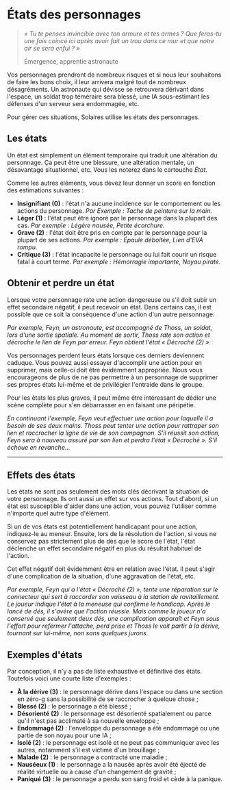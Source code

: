 # États des personnages

> *« Tu te penses invincible avec ton armure et tes armes ? Que feras-tu une fois coincé ici après avoir fait un trou dans ce mur et que notre air se sera enfui ? »*
> 
> Émergence, apprentie astronaute

Vos personnages prendront de nombreux risques et si nous leur souhaitons de faire les bons choix, il leur arrivera malgré tout de nombreux désagréments. Un astronaute qui dévisse se retrouvera dérivant dans l'espace, un soldat trop téméraire sera blessé, une IA sous-estimant les défenses d'un serveur sera endommagée, etc.

Pour gérer ces situations, Solaires utilise les états des personnages.

## Les états

Un état est simplement un élément temporaire qui traduit une altération du personnage. Ça peut être une blessure, une altération mentale, un désavantage situationnel, etc. Vous les noterez dans le cartouche *État*.

Comme les autres éléments, vous devez leur donner un score en fonction des estimations suivantes :
* **Insignifiant (0)** : l'état n'a aucune incidence sur le comportement ou les actions du personnage. *Par Exemple : Tache de peinture sur la main.*
* **Léger (1)** : l'état peut être ignoré par le personnage dans la plupart des cas. *Par exemple : Légère nausée, Petite écorchure.*
* **Grave (2)** : l'état doit être pris en compte par le personnage pour la plupart de ses actions. *Par exemple : Épaule déboîtée, Lien d'EVA rompu.*
* **Critique (3)** : l'état incapacite le personnage ou lui fait courir un risque fatal à court terme. *Par exemple : Hémorragie importante, Noyau piraté.*

## Obtenir et perdre un état
Lorsque votre personnage rate une action dangereuse ou s'il doit subir un effet secondaire négatif, il peut recevoir un état. Dans certains cas, il est possible que ce soit la conséquence d'une action d'un autre personnage.

*Par exemple, Feyn, un astronaute, est accompagné de Thoss, un soldat, lors d'une sortie spatiale. Au moment de sortir, Thoss rate son action et décroche le lien de Feyn par erreur. Feyn obtient l'état « Décroché (2) ».*

Vos personnages perdent leurs états lorsque ces derniers deviennent caduque. Vous pouvez aussi essayer d'accomplir une action pour en supprimer, mais celle-ci doit être évidemment appropriée. Nous vous encourageons de plus de ne pas permettre à un personnage de supprimer ses propres états lui-même et de privilégier l'entraide dans le groupe.

Pour les états les plus graves, il peut même être intéressant de dédier une scène complète pour s'en débarrasser en en faisant une péripétie.

*En continuant l'exemple, Feyn veut effectuer une action pour laquelle il a besoin de ses deux mains. Thoss peut tenter une action pour rattraper son lien et raccrocher la ligne de vie de son compagnon. S'il réussit son action, Feyn sera à nouveau assuré par son lien et perdra l'état « Décroché ». S'il échoue en revanche…*

----

## Effets des états

Les états ne sont pas seulement des mots clés décrivant la situation de votre personnage. Ils ont aussi un effet sur vos actions. Tout d'abord, si un état est susceptible d'aider dans une action, vous pouvez l'utiliser comme n'importe quel autre type d'élément.

Si un de vos états est potentiellement handicapant pour une action, indiquez-le au meneur. Ensuite, lors de la résolution de l'action, si vous ne conservez pas strictement plus de dés que le score de l'état, l'état déclenche un effet secondaire négatif en plus du résultat habituel de l'action.

Cet effet négatif doit évidemment être en relation avec l'état. Il peut s'agir d'une complication de la situation, d'une aggravation de l'état, etc.

*Par exemple, Feyn qui a l'état « Décroché (2) », tente une réparation sur le connecteur qui sert à raccorder son vaisseau à la station de ravitaillement. Le joueur indique l'état à la meneuse qui confirme le handicap. Après le lancé de dés, il s'avère que l'action réussie. Mais comme le joueur n'a conservé que seulement deux dés, une complication apparaît et Feyn sous l'effort pour refermer l'attache, perd prise et Thoss le voit partir à la dérive, tournant sur lui-même, non sans quelques jurons.*

## Exemples d'états

Par conception, il n'y a pas de liste exhaustive et définitive des états. Toutefois voici une courte liste d'exemples :
* **À la dérive (3)** : le personnage dérive dans l'espace ou dans une section en zéro-g sans la possibilité de se raccrocher à quelque chose ;
* **Blessé (2)** : le personnage a été blessé ;
* **Désorienté (2)** : le personnage est désorienté spatialement ou parce qu'il n'est pas acclimaté à sa nouvelle enveloppe ;
* **Endommagé (2)** : l'enveloppe du personnage a été endommagé ou une partie de son noyau pour une IA ;
* **Isolé (2)** : le personnage est isolé et ne peut pas communiquer avec les autres, notamment s'il est victime d'un brouillage ;
* **Malade (2)** : le personnage a contracté une maladie ;
* **Nauséeux (1)** : le personnage a la nausée après avoir été éjecté de réalité virtuelle ou à cause d'un changement de gravité ;
* **Paniqué (3)** : le personnage a perdu son sang froid et cède à la panique.
